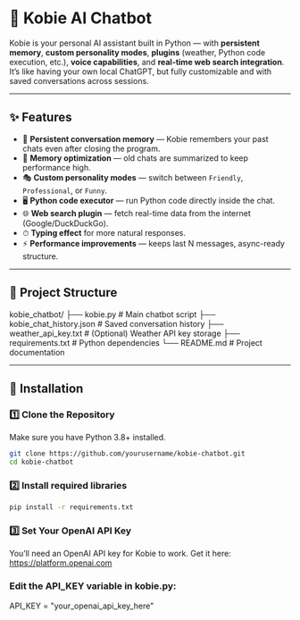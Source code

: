 # 🤖 Kobie AI Chatbot

Kobie is your personal AI assistant built in Python — with **persistent memory**, **custom personality modes**, **plugins** (weather, Python code execution, etc.), **voice capabilities**, and **real-time web search integration**.  
It’s like having your own local ChatGPT, but fully customizable and with saved conversations across sessions.

---

## ✨ Features

- 💬 **Persistent conversation memory** — Kobie remembers your past chats even after closing the program.
- 🧠 **Memory optimization** — old chats are summarized to keep performance high.
- 🎭 **Custom personality modes** — switch between `Friendly`, `Professional`, or `Funny`.
- 🖥 **Python code executor** — run Python code directly inside the chat.
- 🌐 **Web search plugin** — fetch real-time data from the internet (Google/DuckDuckGo).
- ⏱ **Typing effect** for more natural responses.
- ⚡ **Performance improvements** — keeps last N messages, async-ready structure.

---

## 📂 Project Structure

kobie_chatbot/
├── kobie.py # Main chatbot script
├── kobie_chat_history.json # Saved conversation history
├── weather_api_key.txt # (Optional) Weather API key storage
├── requirements.txt # Python dependencies
└── README.md # Project documentation


---

## 🔧 Installation

### 1️⃣ Clone the Repository
Make sure you have Python 3.8+ installed.
```bash
git clone https://github.com/yourusername/kobie-chatbot.git
cd kobie-chatbot
```

### 2️⃣ Install required libraries
```bash
pip install -r requirements.txt
```

### 3️⃣ Set Your OpenAI API Key

You’ll need an OpenAI API key for Kobie to work.
Get it here: https://platform.openai.com

### Edit the API_KEY variable in kobie.py:
API_KEY = "your_openai_api_key_here"
